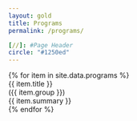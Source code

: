 ```yaml
---
layout: gold
title: Programs
permalink: /programs/

[//]: #Page Header
circle: "#1250ed"
---
```

<div class="fullwidth_bg">
    <div class="programs_content inner_wrapper">
        <div class="frow row-between">
            {% for item in site.data.programs %}
            <div class="program_item">
                <div class="programs_title">
                    {{ item.title }}
                </div>
                <div class="programs_group">
                    ({{ item.group }})
                </div>
                <div class="programs_text">
                    {{ item.summary }}
                </div>
            </div>
            {% endfor %}
        </div>
    </div>
</div>
